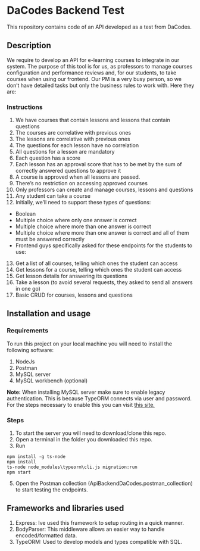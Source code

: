 # DaCodes Backend Test

This repository contains code of an API developed as a test from DaCodes.

## Description

We require to develop an API for e-learning courses to integrate in our system. The purpose of this tool is for us, as professors to manage courses configuration and performance reviews and, for our students, to take courses when using our frontend. Our PM is a very busy person, so we don’t have detailed tasks but only the business rules to work with. Here they are:

### Instructions 

1. We have courses that contain lessons and lessons that contain questions
2. The courses are correlative with previous ones
3. The lessons are correlative with previous ones
4. The questions for each lesson have no correlation
5. All questions for a lesson are mandatory
6. Each question has a score
7. Each lesson has an approval score that has to be met by the sum of correctly answered questions to approve it
8. A course is approved when all lessons are passed.
9. There’s no restriction on accessing approved courses
10. Only professors can create and manage courses, lessons and questions
11. Any student can take a course
12. Initially, we’ll need to support these types of questions:
* Boolean
* Multiple choice where only one answer is correct
* Multiple choice where more than one answer is correct
* Multiple choice where more than one answer is correct and all of them must be answered correctly
* Frontend guys specifically asked for these endpoints for the students to use:

13. Get a list of all courses, telling which ones the student can access
14. Get lessons for a course, telling which ones the student can access
15. Get lesson details for answering its questions
16. Take a lesson (to avoid several requests, they asked to send all answers in one go)
17. Basic CRUD for courses, lessons and questions

## Installation and usage
### Requirements
To run this project on your local machine you will need to install the following software:
1. NodeJs 
2. Postman
3. MySQL server
4. MySQL workbench (optional)

**Note:** When installing MySQL server make sure to enable legacy authentication. This is because TypeORM connects via user and password. For the steps necessary to enable this you can visit [this site.](https://stackoverflow.com/questions/49931541/mysql-changing-authentication-type-from-standard-to-caching-sha2-password)

### Steps
1. To start the server you will need to download/clone this repo.
2. Open a terminal in the folder you downloaded this repo.
3. Run
```
npm install -g ts-node
npm install
ts-node node_modules\typeorm\cli.js migration:run
npm start
```
5. Open the Postman collection (ApiBackendDaCodes.postman_collection) to start testing the endpoints.

## Frameworks and libraries used
1. Express: Ive used this framework to setup routing in a quick manner.
2. BodyParser: This middleware allows an easier way to handle encoded/formatted data.
3. TypeORM: Used to develop models and types compatible with SQL.